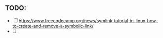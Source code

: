 TODO: 
---

- [ ] https://www.freecodecamp.org/news/symlink-tutorial-in-linux-how-to-create-and-remove-a-symbolic-link/
- [ ] 